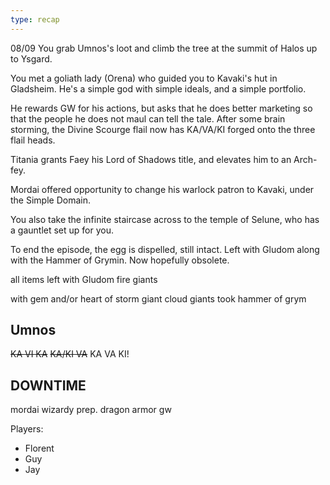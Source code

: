 ```yaml
---
type: recap
---
```


08/09
You grab Umnos's loot and climb the tree at the summit of Halos up to Ysgard.

You met a goliath lady (Orena) who guided you to Kavaki's hut in Gladsheim.
He's a simple god with simple ideals, and a simple portfolio.

He rewards GW for his actions, but asks that he does better marketing so that the people he does not maul can tell the tale.
After some brain storming, the Divine Scourge flail now has KA/VA/KI forged onto the three flail heads.

Titania grants Faey his Lord of Shadows title, and elevates him to an Arch-fey.

Mordai offered opportunity to change his warlock patron to Kavaki, under the Simple Domain.

You also take the infinite staircase across to the temple of Selune, who has a gauntlet set up for you.

To end the episode, the egg is dispelled, still intact. Left with Gludom along with the Hammer of Grymin. Now hopefully obsolete.

all items left with Gludom
fire giants

with gem and/or heart of storm giant
cloud giants took hammer of grym

## Umnos
~~KA VI KA~~
~~KA/KI VA~~
KA VA KI!


## DOWNTIME
mordai wizardy prep.
dragon armor gw


Players:
- Florent
- Guy
- Jay
